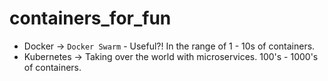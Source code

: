 # containers_for_fun

- Docker -> `Docker Swarm` - Useful?! In the range of 1 - 10s of containers.
- Kubernetes -> Taking over the world with microservices. 100's - 1000's of containers.
